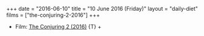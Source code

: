 +++
date = "2016-06-10"
title = "10 June 2016 (Friday)"
layout = "daily-diet"
films = ["the-conjuring-2-2016"]
+++


* Film: [The Conjuring 2 (2016)](/films/the-conjuring-2-2016) {T} +